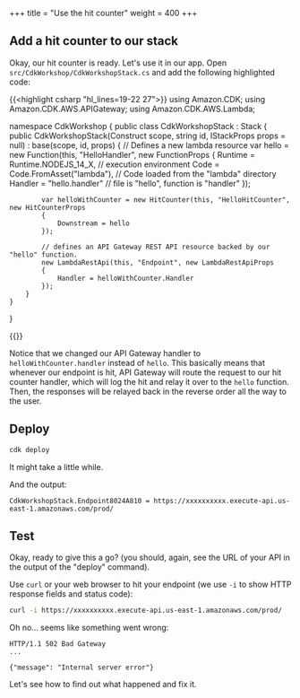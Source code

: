 +++
title = "Use the hit counter"
weight = 400
+++

## Add a hit counter to our stack

Okay, our hit counter is ready. Let's use it in our app. Open `src/CdkWorkshop/CdkWorkshopStack.cs` and add
the following highlighted code:

{{<highlight csharp "hl_lines=19-22 27">}}
using Amazon.CDK;
using Amazon.CDK.AWS.APIGateway;
using Amazon.CDK.AWS.Lambda;

namespace CdkWorkshop
{
    public class CdkWorkshopStack : Stack
    {
        public CdkWorkshopStack(Construct scope, string id, IStackProps props = null) : base(scope, id, props)
        {
            // Defines a new lambda resource
            var hello = new Function(this, "HelloHandler", new FunctionProps
            {
                Runtime = Runtime.NODEJS_14_X, // execution environment
                Code = Code.FromAsset("lambda"), // Code loaded from the "lambda" directory
                Handler = "hello.handler" // file is "hello", function is "handler"
            });

            var helloWithCounter = new HitCounter(this, "HelloHitCounter", new HitCounterProps
            {
                Downstream = hello
            });

            // defines an API Gateway REST API resource backed by our "hello" function.
            new LambdaRestApi(this, "Endpoint", new LambdaRestApiProps
            {
                Handler = helloWithCounter.Handler
            });
        }
    }
}

{{</highlight>}}

Notice that we changed our API Gateway handler to `helloWithCounter.handler`
instead of `hello`. This basically means that whenever our endpoint is hit, API
Gateway will route the request to our hit counter handler, which will log the
hit and relay it over to the `hello` function. Then, the responses will be
relayed back in the reverse order all the way to the user.

## Deploy

```sh
cdk deploy
```
It might take a little while.

And the output:

```log
CdkWorkshopStack.Endpoint8024A810 = https://xxxxxxxxxx.execute-api.us-east-1.amazonaws.com/prod/
```

## Test

Okay, ready to give this a go? (you should, again, see the URL of your API in
the output of the "deploy" command).

Use `curl` or your web browser to hit your endpoint (we use `-i` to show HTTP
response fields and status code):

```sh
curl -i https://xxxxxxxxxx.execute-api.us-east-1.amazonaws.com/prod/
```

Oh no... seems like something went wrong:

```log
HTTP/1.1 502 Bad Gateway
...

{"message": "Internal server error"}
```

Let's see how to find out what happened and fix it.
